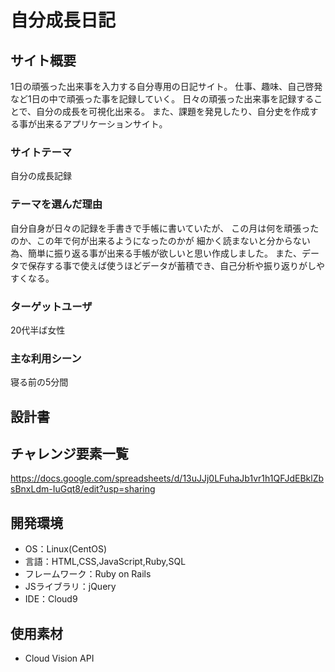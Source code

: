 # 自分成長日記

## サイト概要
1日の頑張った出来事を入力する自分専用の日記サイト。
仕事、趣味、自己啓発など1日の中で頑張った事を記録していく。
日々の頑張った出来事を記録することで、自分の成長を可視化出来る。
また、課題を発見したり、自分史を作成する事が出来るアプリケーションサイト。

### サイトテーマ
自分の成長記録

### テーマを選んだ理由
自分自身が日々の記録を手書きで手帳に書いていたが、
この月は何を頑張ったのか、この年で何が出来るようになったのかが
細かく読まないと分からない為、簡単に振り返る事が出来る手帳が欲しいと思い作成しました。
また、データで保存する事で使えば使うほどデータが蓄積でき、自己分析や振り返りがしやすくなる。

### ターゲットユーザ
20代半ば女性

### 主な利用シーン
寝る前の5分間

## 設計書


## チャレンジ要素一覧
https://docs.google.com/spreadsheets/d/13uJJj0LFuhaJb1vr1h1QFJdEBklZbsBnxLdm-IuGqt8/edit?usp=sharing

## 開発環境
- OS：Linux(CentOS)
- 言語：HTML,CSS,JavaScript,Ruby,SQL
- フレームワーク：Ruby on Rails
- JSライブラリ：jQuery
- IDE：Cloud9

## 使用素材
- Cloud Vision API